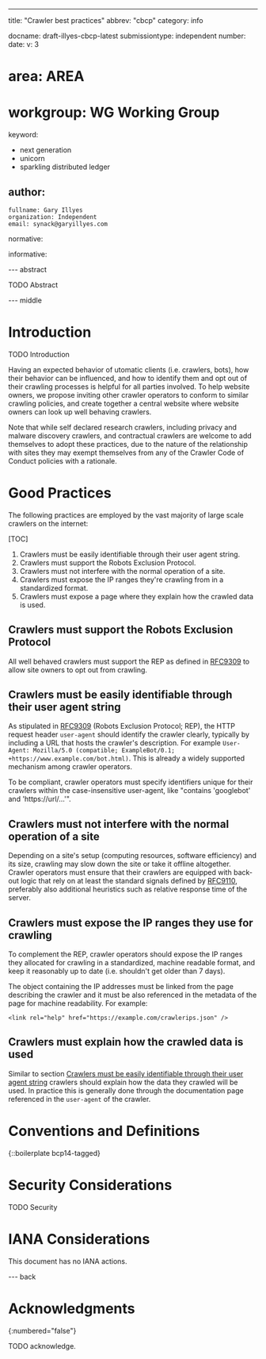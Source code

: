 ---
title: "Crawler best practices"
abbrev: "cbcp"
category: info

docname: draft-illyes-cbcp-latest
submissiontype: independent
number:
date:
v: 3
# area: AREA
# workgroup: WG Working Group
keyword:
 - next generation
 - unicorn
 - sparkling distributed ledger

author:
 -
    fullname: Gary Illyes
    organization: Independent
    email: synack@garyillyes.com

normative:

informative:


--- abstract

TODO Abstract


--- middle

# Introduction

TODO Introduction

Having an expected behavior of utomatic clients (i.e. crawlers, bots), how their behavior
can be influenced, and how to identify them and opt out of their crawling processes is 
helpful for all parties involved. To help website owners, we propose inviting other 
crawler operators to conform to similar crawling policies, and create together a central 
website where website owners can look up well behaving crawlers. 

Note that while self declared research crawlers, including privacy and malware discovery 
crawlers, and contractual crawlers are welcome to add themselves to adopt these practices,
due to the nature of the relationship with sites they may exempt themselves from any of
the Crawler Code of Conduct policies with a rationale. 


# Good Practices

The following practices are employed by the vast majority of large scale crawlers on the
internet:

[TOC]

1. Crawlers must be easily identifiable through their user agent string.
2. Crawlers must support the Robots Exclusion Protocol.
3. Crawlers must not interfere with the normal operation of a site.
4. Crawlers must expose the IP ranges they're crawling from in a standardized format.
5. Crawlers must expose a page where they explain how the crawled data is used.


## Crawlers must support the Robots Exclusion Protocol

All well behaved crawlers must support the REP as defined in 
[RFC9309](https://www.rfc-editor.org/rfc/rfc9309.html#section-2.2.1) to allow site owners 
to opt out from crawling. 


## Crawlers must be easily identifiable through their user agent string

As stipulated in [RFC9309](https://www.rfc-editor.org/rfc/rfc9309.html#section-2.2.1)
(Robots Exclusion Protocol; REP), the HTTP request header `user-agent` should 
identify the crawler clearly, typically by including a URL that hosts the crawler's 
description. For example 
`User-Agent: Mozilla/5.0 (compatible; ExampleBot/0.1; +https://www.example.com/bot.html)`.
This is already a widely supported mechanism among crawler operators. 

To be compliant, crawler operators must specify identifiers unique for their crawlers 
within the case-insensitive user-agent, like "contains 'googlebot' and 'https://url/...'".


## Crawlers must not interfere with the normal operation of a site

Depending on a site's setup (computing resources, software efficiency) and its size, 
crawling may slow down the site or take it offline altogether. Crawler operators must 
ensure that their crawlers are equipped with back-out logic that rely on at least the 
standard signals defined by 
[RFC9110](https://www.rfc-editor.org/rfc/rfc9110#name-server-error-5xx), preferably also 
additional heuristics such as relative response time of the server.


## Crawlers must expose the IP ranges they use for crawling

To complement the REP, crawler operators should expose the IP ranges they allocated for
crawling in a standardized, machine readable format, and keep it reasonably up to date
(i.e. shouldn't get older than 7 days). 

The object containing the IP addresses must be linked from the page describing the crawler
and it must be also referenced in the metadata of the page for machine readability.
For example:


```
<link rel="help" href="https://example.com/crawlerips.json" />
```

## Crawlers must explain how the crawled data is used

Similar to section 
[Crawlers must be easily identifiable through their user agent string]() crawlers should 
explain how the data they crawled will be used. In 
practice this is generally done through the documentation page referenced in the `user-agent` of
the crawler. 


# Conventions and Definitions

{::boilerplate bcp14-tagged}


# Security Considerations

TODO Security


# IANA Considerations

This document has no IANA actions.


--- back

# Acknowledgments
{:numbered="false"}

TODO acknowledge.
